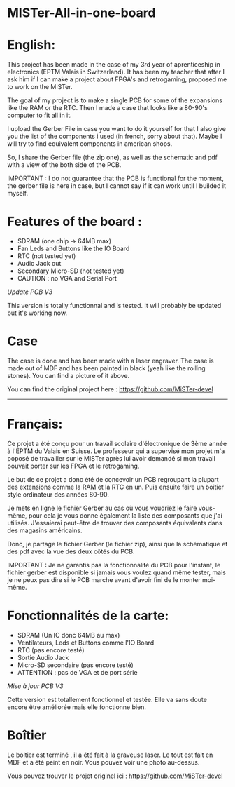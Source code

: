 # MISTer-All-in-one-board
# English:
This project has been made in the case of my 3rd year of aprenticeship in electronics (EPTM Valais in Switzerland).
It has been my teacher that after I ask him if I can make a project about FPGA's and retrogaming, proposed me to work on the MISTer.

The goal of my project is to make a single PCB for some of the expansions like the RAM or the RTC. Then I made a case that looks like a 80-90's computer to fit all in it.

I upload the Gerber File in case you want to do it yourself for that I also give you the list of the components i used (in french, sorry about that). Maybe I will try to find equivalent components in american shops.

So, I share the Gerber file (the zip one), as well as the schematic and pdf with a view of the both side of the PCB.

IMPORTANT : I do not guarantee that the PCB is functional for the moment, the gerber file is here in case, but I cannot say if it can work until I builded it myself.

# Features of the board :
- SDRAM (one chip -> 64MB max)
- Fan Leds and Buttons like the IO Board
- RTC (not tested yet)
- Audio Jack out
- Secondary Micro-SD (not tested yet)
- CAUTION : no VGA and Serial Port

*Update PCB V3*

This version is totally functionnal and is tested. It will probably be updated but it's working now. 

# Case
The case is done and has been made with a laser engraver. The case is made out of MDF and has been painted in black (yeah like the rolling stones). You can find a picture of it above.

You can find the original project here : https://github.com/MiSTer-devel
________________________________________________________________________________________________________________________________

# Français:
Ce projet a été conçu pour un travail scolaire d'électronique de 3ème année à l'EPTM du Valais en Suisse. Le professeur qui a supervisé mon projet m'a poposé de travailler sur le MISTer après lui avoir demandé si mon travail pouvait porter sur les FPGA et le retrogaming.

Le but de ce projet a donc été de concevoir un PCB regroupant la plupart des extensions comme la RAM et la RTC en un. Puis ensuite faire un boitier style ordinateur des années 80-90.

Je mets en ligne le fichier Gerber au cas où vous voudriez le faire vous-même, pour cela je vous donne également la liste des composants que j'ai utilisés. J'essaierai peut-être de trouver des composants équivalents dans des magasins américains.

Donc, je partage le fichier Gerber (le fichier zip), ainsi que la schématique et des pdf avec la vue des deux côtés du PCB.

IMPORTANT : Je ne garantis pas la fonctionnalité du PCB pour l'instant, le fichier gerber est disponible si jamais vous voulez quand même tester, mais je ne peux pas dire si le PCB marche avant d'avoir fini de le monter moi-même.

# Fonctionnalités de la carte:
- SDRAM (Un IC donc 64MB au max)
- Ventilateurs, Leds et Buttons comme l'IO Board
- RTC (pas encore testé)
- Sortie Audio Jack
- Micro-SD secondaire (pas encore testé)
- ATTENTION : pas de VGA et de port série

*Mise à jour PCB V3*

Cette version est totallement fonctionnel et testée. Elle va sans doute encore être améliorée mais elle fonctionne bien. 

# Boîtier
Le boitier est terminé , il a été fait à la graveuse laser. Le tout est fait en MDF et a été peint en noir. Vous pouvez voir une photo au-dessus.

Vous pouvez trouver le projet originel ici : https://github.com/MiSTer-devel
